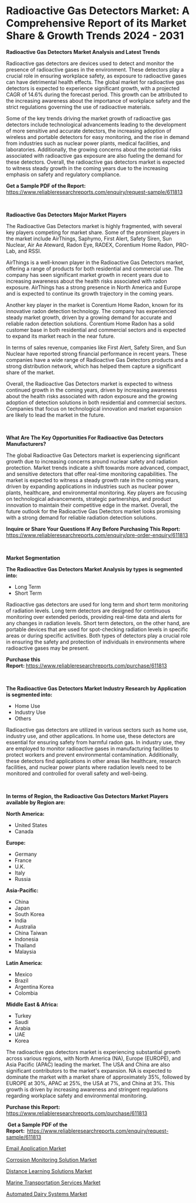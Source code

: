 <p><h1>Radioactive Gas Detectors Market: A Comprehensive Report of its Market Share & Growth Trends 2024 - 2031</h1></p><p><strong>Radioactive Gas Detectors Market Analysis and Latest Trends</strong></p>
<p><p>Radioactive gas detectors are devices used to detect and monitor the presence of radioactive gases in the environment. These detectors play a crucial role in ensuring workplace safety, as exposure to radioactive gases can have detrimental health effects. The global market for radioactive gas detectors is expected to experience significant growth, with a projected CAGR of 14.6% during the forecast period. This growth can be attributed to the increasing awareness about the importance of workplace safety and the strict regulations governing the use of radioactive materials.</p><p>Some of the key trends driving the market growth of radioactive gas detectors include technological advancements leading to the development of more sensitive and accurate detectors, the increasing adoption of wireless and portable detectors for easy monitoring, and the rise in demand from industries such as nuclear power plants, medical facilities, and laboratories. Additionally, the growing concerns about the potential risks associated with radioactive gas exposure are also fueling the demand for these detectors. Overall, the radioactive gas detectors market is expected to witness steady growth in the coming years due to the increasing emphasis on safety and regulatory compliance.</p></p>
<p><strong>Get a Sample PDF of the Report:&nbsp;</strong> <a href="https://www.reliableresearchreports.com/enquiry/request-sample/611813">https://www.reliableresearchreports.com/enquiry/request-sample/611813</a></p>
<p>&nbsp;</p>
<p><strong>Radioactive Gas Detectors Major Market Players</strong></p>
<p><p>The Radioactive Gas Detectors market is highly fragmented, with several key players competing for market share. Some of the prominent players in the market include AirThings, Saphymo, First Alert, Safety Siren, Sun Nuclear, Air Ae Ateward, Radon Eye, RADEX, Corentium Home Radon, PRO-Lab, and RSSI.</p><p>AirThings is a well-known player in the Radioactive Gas Detectors market, offering a range of products for both residential and commercial use. The company has seen significant market growth in recent years due to increasing awareness about the health risks associated with radon exposure. AirThings has a strong presence in North America and Europe and is expected to continue its growth trajectory in the coming years.</p><p>Another key player in the market is Corentium Home Radon, known for its innovative radon detection technology. The company has experienced steady market growth, driven by a growing demand for accurate and reliable radon detection solutions. Corentium Home Radon has a solid customer base in both residential and commercial sectors and is expected to expand its market reach in the near future.</p><p>In terms of sales revenue, companies like First Alert, Safety Siren, and Sun Nuclear have reported strong financial performance in recent years. These companies have a wide range of Radioactive Gas Detectors products and a strong distribution network, which has helped them capture a significant share of the market.</p><p>Overall, the Radioactive Gas Detectors market is expected to witness continued growth in the coming years, driven by increasing awareness about the health risks associated with radon exposure and the growing adoption of detection solutions in both residential and commercial sectors. Companies that focus on technological innovation and market expansion are likely to lead the market in the future.</p></p>
<p>&nbsp;</p>
<p><strong>What Are The Key Opportunities For Radioactive Gas Detectors Manufacturers?</strong></p>
<p><p>The global Radioactive Gas Detectors market is experiencing significant growth due to increasing concerns around nuclear safety and radiation protection. Market trends indicate a shift towards more advanced, compact, and sensitive detectors that offer real-time monitoring capabilities. The market is expected to witness a steady growth rate in the coming years, driven by expanding applications in industries such as nuclear power plants, healthcare, and environmental monitoring. Key players are focusing on technological advancements, strategic partnerships, and product innovation to maintain their competitive edge in the market. Overall, the future outlook for the Radioactive Gas Detectors market looks promising with a strong demand for reliable radiation detection solutions.</p></p>
<p><strong>Inquire or Share Your Questions If Any Before Purchasing This Report:</strong> <a href="https://www.reliableresearchreports.com/enquiry/pre-order-enquiry/611813">https://www.reliableresearchreports.com/enquiry/pre-order-enquiry/611813</a></p>
<p>&nbsp;</p>
<p><strong>Market Segmentation</strong></p>
<p><strong>The Radioactive Gas Detectors Market Analysis by types is segmented into:</strong></p>
<p><ul><li>Long Term</li><li>Short Term</li></ul></p>
<p><p>Radioactive gas detectors are used for long term and short term monitoring of radiation levels. Long term detectors are designed for continuous monitoring over extended periods, providing real-time data and alerts for any changes in radiation levels. Short term detectors, on the other hand, are portable devices that are used for spot-checking radiation levels in specific areas or during specific activities. Both types of detectors play a crucial role in ensuring the safety and protection of individuals in environments where radioactive gases may be present.</p></p>
<p><strong>Purchase this Report:&nbsp;</strong><a href="https://www.reliableresearchreports.com/purchase/611813">https://www.reliableresearchreports.com/purchase/611813</a></p>
<p>&nbsp;</p>
<p><strong>The Radioactive Gas Detectors Market Industry Research by Application is segmented into:</strong></p>
<p><ul><li>Home Use</li><li>Industry Use</li><li>Others</li></ul></p>
<p><p>Radioactive gas detectors are utilized in various sectors such as home use, industry use, and other applications. In home use, these detectors are essential for ensuring safety from harmful radon gas. In industry use, they are employed to monitor radioactive gases in manufacturing facilities to protect workers and prevent environmental contamination. Additionally, these detectors find applications in other areas like healthcare, research facilities, and nuclear power plants where radiation levels need to be monitored and controlled for overall safety and well-being.</p></p>
<p>&nbsp;</p>
<p><strong>In terms of Region, the Radioactive Gas Detectors Market Players available by Region are:</strong></p>
<p>
    <p> <strong> North America: </strong>
        <ul>
            <li>United States</li>
            <li>Canada</li>
        </ul>
        </p> 
    <p> <strong> Europe: </strong>
        <ul>
            <li>Germany</li>
            <li>France</li>
            <li>U.K.</li>
            <li>Italy</li>
            <li>Russia</li>
        </ul>
        </p> 
    <p> <strong> Asia-Pacific: </strong>
        <ul>
            <li>China</li>
            <li>Japan</li>
            <li>South Korea</li>
            <li>India</li>
            <li>Australia</li>
            <li>China Taiwan</li>
            <li>Indonesia</li>
            <li>Thailand</li>
            <li>Malaysia</li>
        </ul>
        </p> 
    <p> <strong> Latin America: </strong>
        <ul>
            <li>Mexico</li>
            <li>Brazil</li>
            <li>Argentina Korea</li>
            <li>Colombia</li>
        </ul>
        </p> 
    <p> <strong> Middle East & Africa: </strong>
        <ul>
            <li>Turkey</li>
            <li>Saudi</li>
            <li>Arabia</li>
            <li>UAE</li>
            <li>Korea</li>
        </ul>
    </p>
    </p>
<p><p>The radioactive gas detectors market is experiencing substantial growth across various regions, with North America (NA), Europe (EUROPE), and Asia Pacific (APAC) leading the market. The USA and China are also significant contributors to the market's expansion. NA is expected to dominate the market with a market share of approximately 35%, followed by EUROPE at 30%, APAC at 25%, the USA at 7%, and China at 3%. This growth is driven by increasing awareness and stringent regulations regarding workplace safety and environmental monitoring.</p></p>
<p><strong>Purchase this Report: </strong><a href="https://www.reliableresearchreports.com/purchase/611813">https://www.reliableresearchreports.com/purchase/611813</a></p>
<p>&nbsp;<strong>Get a Sample PDF of the Report:&nbsp;&nbsp;</strong><a href="https://www.reliableresearchreports.com/enquiry/request-sample/611813">https://www.reliableresearchreports.com/enquiry/request-sample/611813</a></p>
<p><strong></strong></p>
<p><p><a href="https://medium.com/p/4f8edce9d56c/edit">Email Application Market</a></p><p><a href="https://medium.com/p/dc8bd1a27dee/edit">Corrosion Monitoring Solution Market</a></p><p><a href="https://medium.com/p/b82aa11f60b3/edit">Distance Learning Solutions Market</a></p><p><a href="https://medium.com/p/f3b8df821f9d/edit">Marine Transportation Services Market</a></p><p><a href="https://medium.com/p/14dac1efbec2/edit">Automated Dairy Systems Market</a></p></p>